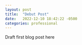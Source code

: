 ```yaml
---
layout: post
title:  "Debut Post"
date:   2022-12-10 18:42:22 -0500
categories: professional
---
```

Draft first blog post here


